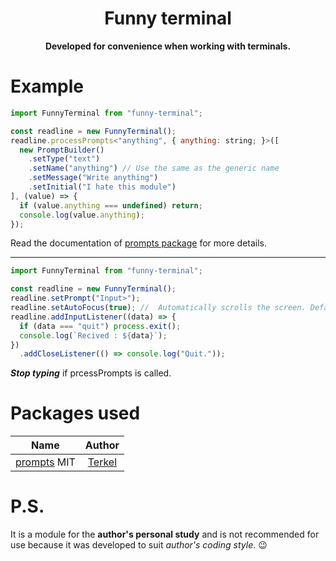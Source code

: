 <h1 align="center">Funny terminal</h1>

<p align="center">
  <b>Developed for convenience when working with terminals.</b>
</p>

# Example
```js
import FunnyTerminal from "funny-terminal";

const readline = new FunnyTerminal();
readline.processPrompts<"anything", { anything: string; }>([
  new PromptBuilder()
    .setType("text")
    .setName("anything") // Use the same as the generic name
    .setMessage("Write anything")
    .setInitial("I hate this module")
], (value) => {
  if (value.anything === undefined) return;
  console.log(value.anything);
});
```

Read the documentation of [prompts package](https://npmjs.com/package/prompts) for more details.
** **
```js
import FunnyTerminal from "funny-terminal";

const readline = new FunnyTerminal();
readline.setPrompt("Input>");
readline.setAutoFocus(true); //  Automatically scrolls the screen. Default value is `true`.
readline.addInputListener((data) => {
  if (data === "quit") process.exit();
  console.log(`Recived : ${data}`);
})
  .addCloseListener(() => console.log("Quit."));
```

***Stop typing*** if prcessPrompts is called.

# Packages used
|Name              |Author            |
|:----------------:|:----------------:|
|[prompts](https://npmjs.com/package/prompts)  MIT|[Terkel](https://github.com/terkelg)|

# P.S.
It is a module for the **author's personal study** and is not recommended for use because it was developed to suit *author's coding style*. 😉
